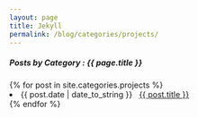 ```yaml
---
layout: page
title: Jekyll
permalink: /blog/categories/projects/
---
```


<h5> Posts by Category : {{ page.title }} </h5>

<div class="card">
{% for post in site.categories.projects %}
 <li class="category-posts"><span>{{ post.date | date_to_string }}</span> &nbsp; <a href="{{ post.url }}">{{ post.title }}</a></li>
{% endfor %}
</div>